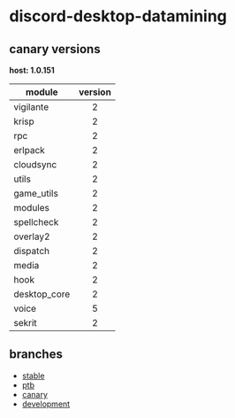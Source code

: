 # discord-desktop-datamining

## canary versions

**host: 1.0.151**

| module | version |
| ------ | :-----: |
| vigilante | 2 |
| krisp | 2 |
| rpc | 2 |
| erlpack | 2 |
| cloudsync | 2 |
| utils | 2 |
| game_utils | 2 |
| modules | 2 |
| spellcheck | 2 |
| overlay2 | 2 |
| dispatch | 2 |
| media | 2 |
| hook | 2 |
| desktop_core | 2 |
| voice | 5 |
| sekrit | 2 |

## branches

- [stable](https://github.com/OpenAsar/discord-desktop-datamining/tree/stable)
- [ptb](https://github.com/OpenAsar/discord-desktop-datamining/tree/ptb)
- [canary](https://github.com/OpenAsar/discord-desktop-datamining/tree/canary)
- [development](https://github.com/OpenAsar/discord-desktop-datamining/tree/development)